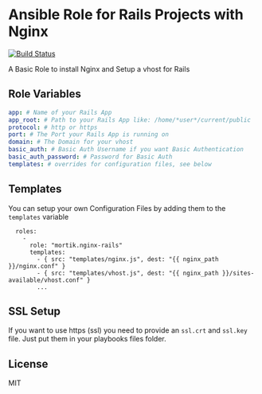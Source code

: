 # Ansible Role for Rails Projects with Nginx

[![Build Status](https://travis-ci.org/mortik/ansible-nginx-rails.png?branch=master)](https://travis-ci.org/mortik/ansible-nginx-rails)

A Basic Role to install Nginx and Setup a vhost for Rails

## Role Variables

```yaml
app: # Name of your Rails App
app_root: # Path to your Rails App like: /home/*user*/current/public
protocol: # http or https
port: # The Port your Rails App is running on
domain: # The Domain for your vhost
basic_auth: # Basic Auth Username if you want Basic Authentication
basic_auth_password: # Password for Basic Auth
templates: # overrides for configuration files, see below
```

## Templates

You can setup your own Configuration Files by adding them to the ```templates``` variable
```
  roles:
    -
      role: "mortik.nginx-rails"
      templates:
        - { src: "templates/nginx.js", dest: "{{ nginx_path }}/nginx.conf" }
        - { src: "templates/vhost.js", dest: "{{ nginx_path }}/sites-available/vhost.conf" }
        ...
```

## SSL Setup

If you want to use https (ssl) you need to provide an ```ssl.crt``` and ```ssl.key``` file. Just put them in your playbooks files folder.

## License

MIT
